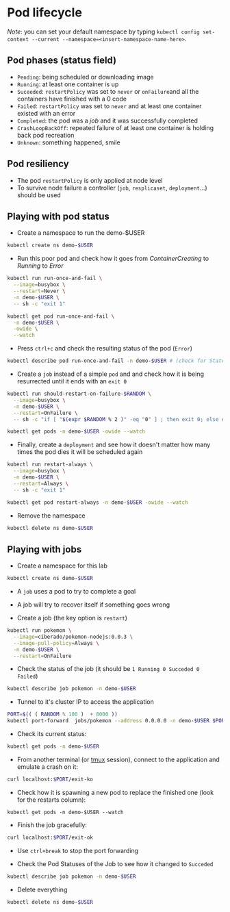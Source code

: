 # Pod lifecycle

*Note*: you can set your default namespace by typing `kubectl config set-context --current --namespace=<insert-namespace-name-here>`.

## Pod phases (status field)

* `Pending`: being scheduled or downloading image
* `Running`: at least one container is up
* `Suceeded`: `restartPolicy` was set to `never` or `onFailure`and all the containers have finished with a 0 code
* `Failed`: `restartPolicy` was set to `never` and at least one container existed with an error
* `Completed`: the pod was a *job* and it was successfully completed
* `CrashLoopBackOff`: repeated failure of at least one container is holding back pod recreation
* `Unknown`: something happened, smile

## Pod resiliency

* The pod `restartPolicy` is only applied at node level
* To survive node failure a controller (`job`, `resplicaset`, `deployment`...) should be used

## Playing with pod status

* Create a namespace to run the demo-$USER

```bash
kubectl create ns demo-$USER
```

* Run this poor pod and check how it goes from *ContainerCreating* to *Running* to *Error*

```bash
kubectl run run-once-and-fail \
  --image=busybox \
  --restart=Never \
  -n demo-$USER \
  -- sh -c "exit 1"

kubectl get pod run-once-and-fail \
  -n demo-$USER \
  -owide \
  --watch
```

* Press `ctrl+c` and check the resulting status of the pod (`Error`)

```bash
kubectl describe pod run-once-and-fail -n demo-$USER # (check for State section)
```

* Create a `job` instead of a simple `pod` and and check how it is being resurrected until it ends with an `exit 0`

```bash
kubectl run should-restart-on-failure-$RANDOM \
  --image=busybox \
  -n demo-$USER \
  --restart=OnFailure \
  -- sh -c "if [ "$(expr $RANDOM % 2 )" -eq "0" ] ; then exit 0; else exit 1; fi"

kubectl get pods -n demo-$USER -owide --watch
```

* Finally, create a `deployment` and see how it doesn't matter how many times the pod dies it will be scheduled again

```bash
kubectl run restart-always \
  --image=busybox \
  -n demo-$USER \
  --restart=Always \
  -- sh -c "exit 1"

kubectl get pod restart-always -n demo-$USER -owide --watch
```

* Remove the namespace

```bash
kubectl delete ns demo-$USER
```

## Playing with jobs

* Create a namespace for this lab

```bash
kubectl create ns demo-$USER
```

* A `job` uses a pod to try to complete a goal 
* A job will try to recover itself if something goes wrong

* Create a job (the key option is `restart`)

```bash
kubectl run pokemon \
  --image=ciberado/pokemon-nodejs:0.0.3 \
  --image-pull-policy=Always \
  -n demo-$USER \
  --restart=OnFailure
```

* Check the status of the job (it should be `1 Running 0 Succeded 0 Failed`)

```bash
kubectl describe job pokemon -n demo-$USER
```

* Tunnel to it's cluster IP to access the application 

```bash
PORT=$(( ( RANDOM % 100 )  + 8000 ))
kubectl port-forward  jobs/pokemon --address 0.0.0.0 -n demo-$USER $PORT:80
```

* Check its current status:

```bash
kubectl get pods -n demo-$USER
```

* From another terminal (or [tmux](http://www.sromero.org/wiki/linux/aplicaciones/tmux) session), connect to the application and emulate a crash on it:

```bash
curl localhost:$PORT/exit-ko
```

* Check how it is spawning a new pod to replace the finished one (look for the restarts column):

```
kubectl get pods -n demo-$USER --watch
```

* Finish the job gracefully:

```bash
curl localhost:$PORT/exit-ok
```

* Use `ctrl+break` to stop the port forwarding

* Check the Pod Statuses of the Job to see how it changed to `Succeded`

```bash
kubectl describe job pokemon -n demo-$USER
```

* Delete everything

```bash
kubectl delete ns demo-$USER
```